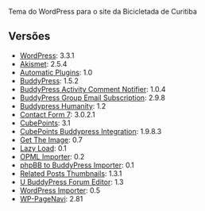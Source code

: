 Tema do WordPress para o site da Bicicletada de Curitiba

Versões
-------

*   [WordPress](http://wordpress.org): 3.3.1
*   [Akismet](http://akismet.com/?return=true): 2.5.4
*   [Automatic Plugins](http://www.endd.eu/automatic-plugins/): 1.0
*   [BuddyPress](http://buddypress.org): 1.5.2
*   [BuddyPress Activity Comment Notifier](http://buddydev.com/plugins/buddypress-activity-comment-notifier/): 1.0.4
*   [BuddyPress Group Email Subscription](http://wordpress.org/extend/plugins/buddypress-group-email-subscription/): 2.9.8
*   [Buddypress Humanity](http://hyperspatial.com/wordpress-development/plugins/buddypress-humanity): 1.2
*   [Contact Form 7](http://contactform7.com/): 3.0.2.1
*   [CubePoints](http://cubepoints.com): 3.1
*   [CubePoints Buddypress Integration](http://blog.slyspyder.com/2010/04/21/cubepoints-buddypress-integration-wordpress-plugin/): 1.9.8.3
*   [Get The Image](http://justintadlock.com/archives/2008/05/27/get-the-image-wordpress-plugin): 0.7
*   [Lazy Load](): 0.1
*   [OPML Importer](http://wordpress.org/extend/plugins/opml-importer/): 0.2
*   [phpBB to BuddyPress Importer](http://vinicius.soylocoporti.org/phpbb-to-buddypress-importer): 0.1
*   [Related Posts Thumbnails](http://wordpress.shaldybina.com/plugins/related-posts-thumbnails/): 1.3.1
*   [U BuddyPress Forum Editor](http://urlless.com/u-buddypress-forum-editor/): 1.3
*   [WordPress Importer](http://wordpress.org/extend/plugins/wordpress-importer/): 0.5
*   [WP-PageNavi](http://wordpress.org/extend/plugins/wp-pagenavi/): 2.81
